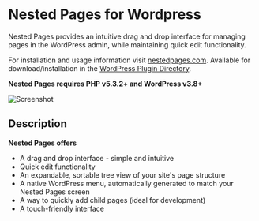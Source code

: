 # Nested Pages for Wordpress

Nested Pages provides an intuitive drag and drop interface for managing pages in the WordPress admin, while maintaining quick edit functionality.

For installation and usage information visit [nestedpages.com](http://nestedpages.com). Available for download/installation in the [WordPress Plugin Directory](https://wordpress.org/plugins/wp-nested-pages).

**Nested Pages requires PHP v5.3.2+ and WordPress v3.8+**

![Screenshot](https://raw.githubusercontent.com/kylephillips/wp-nested-pages/master/assets/screenshot-1.png)

## Description

**Nested Pages offers**
* A drag and drop interface - simple and intuitive
* Quick edit functionality
* An expandable, sortable tree view of your site's page structure
* A native WordPress menu, automatically generated to match your Nested Pages screen
* A way to quickly add child pages (ideal for development)
* A touch-friendly interface